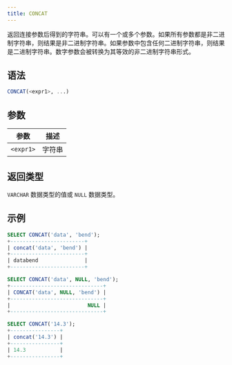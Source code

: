```yaml
---
title: CONCAT
---
```


返回连接参数后得到的字符串。可以有一个或多个参数。如果所有参数都是非二进制字符串，则结果是非二进制字符串。如果参数中包含任何二进制字符串，则结果是二进制字符串。数字参数会被转换为其等效的非二进制字符串形式。

## 语法

```sql
CONCAT(<expr1>, ...)
```

## 参数

| 参数      | 描述       |
|-----------|------------|
| `<expr1>` | 字符串     |

## 返回类型

`VARCHAR` 数据类型的值或 `NULL` 数据类型。

## 示例

```sql
SELECT CONCAT('data', 'bend');
+------------------------+
| concat('data', 'bend') |
+------------------------+
| databend               |
+------------------------+

SELECT CONCAT('data', NULL, 'bend');
+------------------------------+
| CONCAT('data', NULL, 'bend') |
+------------------------------+
|                         NULL |
+------------------------------+

SELECT CONCAT('14.3');
+----------------+
| concat('14.3') |
+----------------+
| 14.3           |
+----------------+
```